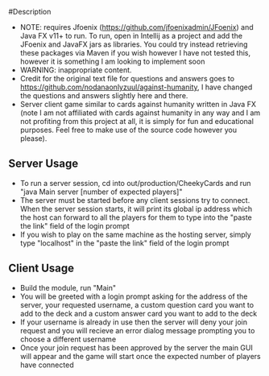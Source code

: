 #Description

- NOTE: requires Jfoenix (https://github.com/jfoenixadmin/JFoenix) and Java FX v11+ to run. To run, open in Intellij as a project and add the JFoenix and JavaFX jars as libraries. You could try instead retrieving these packages via Maven if you wish however I have not tested this, however it is something I am looking to implement soon
- WARNING: inappropriate content. 
- Credit for the original text file for questions and answers goes to https://github.com/nodanaonlyzuul/against-humanity, I have changed the questions and answers slightly here and there. 
- Server client game similar to cards against humanity written in Java FX (note I am not affiliated with cards against humanity in any way and I am not profiting from this project at all, it is simply for fun and educational purposes. Feel free to make use of the source code however you please).

## Server Usage

- To run a server session, cd into out/production/CheekyCards and run "java Main server [number of expected players]"
- The server must be started before any client sessions try to connect. When the server session starts, it will print its global ip address which the host can forward to all the players for them to type into the "paste the link" field of the login prompt
- If you wish to play on the same machine as the hosting server, simply type "localhost" in the "paste the link" field of the login prompt

## Client Usage

- Build the module, run "Main"
- You will be greeted with a login prompt asking for the address of the server, your requested username, a custom question card you want to add to the deck and a custom answer card you want to add to the deck
- If your username is already in use then the server will deny your join request and you will recieve an error dialog message prompting you to choose a different username
- Once your join request has been approved by the server the main GUI will appear and the game will start once the expected number of players have connected
